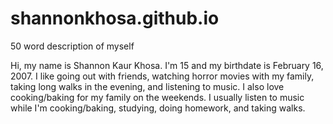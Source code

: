 # shannonkhosa.github.io
50 word description of myself
<p>Hi, my name is Shannon Kaur Khosa. I'm 15 and my birthdate is February 16, 2007. I like going out with friends, watching horror movies with my family, taking long walks in the evening, and listening to music. I also love cooking/baking for my family on the weekends. I usually listen to music while I'm cooking/baking, studying, doing homework, and taking walks.
